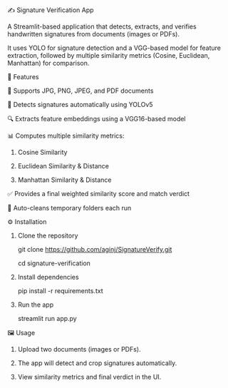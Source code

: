✍️ Signature Verification App

A Streamlit-based application that detects, extracts, and verifies handwritten signatures from documents (images or PDFs).

It uses YOLO for signature detection and a VGG-based model for feature extraction, followed by multiple similarity metrics (Cosine, Euclidean, Manhattan) for comparison.


🚀 Features

📄 Supports JPG, PNG, JPEG, and PDF documents

🤖 Detects signatures automatically using YOLOv5

🔍 Extracts feature embeddings using a VGG16-based model

📊 Computes multiple similarity metrics:

  1. Cosine Similarity
     
  2. Euclidean Similarity & Distance
     
  3. Manhattan Similarity & Distance
     
✅ Provides a final weighted similarity score and match verdict

🧹 Auto-cleans temporary folders each run


⚙️ Installation

1. Clone the repository
   
   git clone https://github.com/aginj/SignatureVerify.git
   
   cd signature-verification
   
2. Install dependencies
   
   pip install -r requirements.txt
   
4. Run the app
   
   streamlit run app.py


🖼️ Usage

1. Upload two documents (images or PDFs).
   
2. The app will detect and crop signatures automatically.
  
3. View similarity metrics and final verdict in the UI.
      
